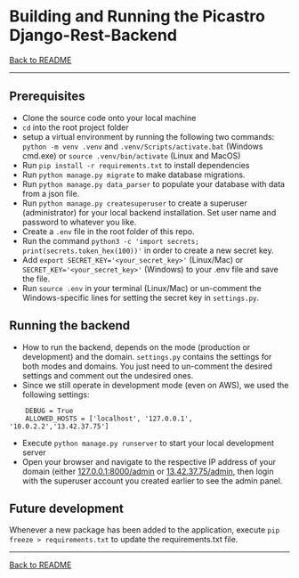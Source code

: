 # Building and Running the Picastro Django-Rest-Backend

[Back to README](README.md)

---

## Prerequisites
 
- Clone the source code onto your local machine
- `cd` into the root project folder
- setup a virtual environment by running the following two commands: `python -m venv .venv` and `.venv/Scripts/activate.bat` (Windows cmd.exe) or `source .venv/bin/activate` (Linux and MacOS)
- Run `pip install -r requirements.txt` to install dependencies
- Run `python manage.py migrate` to make database migrations.
- Run `python manage.py data_parser` to populate your database with data from a json file.
- Run `python manage.py createsuperuser` to create a superuser (administrator) for your local backend installation. Set user name and password to whatever you like.
- Create a `.env` file in the root folder of this repo.
- Run the command `python3 -c 'import secrets; print(secrets.token_hex(100))'` in order to create a new secret key.
- Add `export SECRET_KEY='<your_secret_key>'` (Linux/Mac) or `SECRET_KEY='<your_secret_key>'` (Windows) to your .env file and save the file.
- Run `source .env` in your terminal (Linux/Mac) or un-comment the Windows-specific lines for setting the secret key in `settings.py`.


## Running the backend
- How to run the backend, depends on the mode (production or development) and the domain. `settings.py` contains the settings for both modes and domains. You just need to un-comment the desired settings and comment out the undesired ones.
- Since we still operate in development mode (even on AWS), we used the following settings:
```
    DEBUG = True
    ALLOWED_HOSTS = ['localhost', '127.0.0.1', '10.0.2.2','13.42.37.75']
```
- Execute `python manage.py runserver` to start your local development server
- Open your browser and navigate to the respective IP address of your domain (either [127.0.0.1:8000/admin](127.0.0.1:8000/admin) or [13.42.37.75/admin](13.42.37.75/admin), then login with the superuser account you created earlier to see the admin panel.


## Future development

Whenever a new package has been added to the application, execute `pip freeze > requirements.txt` to update the requirements.txt file.


---
[Back to README](README.md)